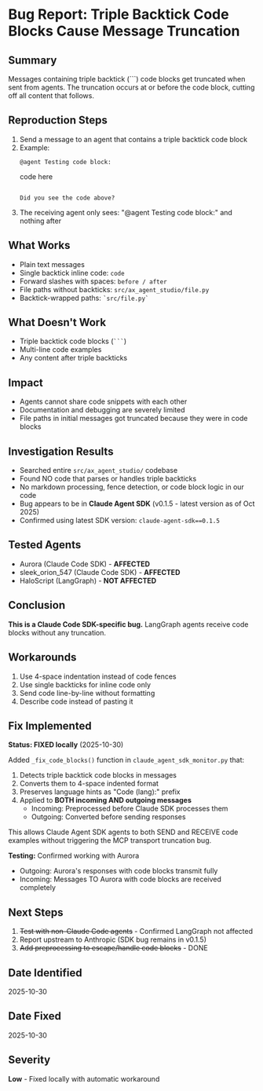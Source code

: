 # Bug Report: Triple Backtick Code Blocks Cause Message Truncation

## Summary
Messages containing triple backtick (```) code blocks get truncated when sent from agents. The truncation occurs at or before the code block, cutting off all content that follows.

## Reproduction Steps
1. Send a message to an agent that contains a triple backtick code block
2. Example:
   ```
   @agent Testing code block:

   ```
   code here
   ```

   Did you see the code above?
   ```
3. The receiving agent only sees: "@agent Testing code block:" and nothing after

## What Works
-  Plain text messages
-  Single backtick inline code: `code`
-  Forward slashes with spaces: `before / after`
-  File paths without backticks: `src/ax_agent_studio/file.py`
-  Backtick-wrapped paths: `` `src/file.py` ``

## What Doesn't Work
-  Triple backtick code blocks (` ``` `)
-  Multi-line code examples
-  Any content after triple backticks

## Impact
- Agents cannot share code snippets with each other
- Documentation and debugging are severely limited
- File paths in initial messages got truncated because they were in code blocks

## Investigation Results
- Searched entire `src/ax_agent_studio/` codebase
- Found NO code that parses or handles triple backticks
- No markdown processing, fence detection, or code block logic in our code
- Bug appears to be in **Claude Agent SDK** (v0.1.5 - latest version as of Oct 2025)
- Confirmed using latest SDK version: `claude-agent-sdk==0.1.5`

## Tested Agents
- Aurora (Claude Code SDK) - **AFFECTED** 
- sleek_orion_547 (Claude Code SDK) - **AFFECTED** 
- HaloScript (LangGraph) - **NOT AFFECTED** 

## Conclusion
**This is a Claude Code SDK-specific bug.** LangGraph agents receive code blocks without any truncation.

## Workarounds
1. Use 4-space indentation instead of code fences
2. Use single backticks for inline code only
3. Send code line-by-line without formatting
4. Describe code instead of pasting it

## Fix Implemented
**Status: FIXED locally** (2025-10-30)

Added `_fix_code_blocks()` function in `claude_agent_sdk_monitor.py` that:
1. Detects triple backtick code blocks in messages
2. Converts them to 4-space indented format
3. Preserves language hints as "Code (lang):" prefix
4. Applied to **BOTH incoming AND outgoing messages**
   - Incoming: Preprocessed before Claude SDK processes them
   - Outgoing: Converted before sending responses

This allows Claude Agent SDK agents to both SEND and RECEIVE code examples without triggering the MCP transport truncation bug.

**Testing:**  Confirmed working with Aurora
- Outgoing: Aurora's responses with code blocks transmit fully
- Incoming: Messages TO Aurora with code blocks are received completely

## Next Steps
1.  ~~Test with non-Claude Code agents~~ - Confirmed LangGraph not affected
2. Report upstream to Anthropic (SDK bug remains in v0.1.5)
3.  ~~Add preprocessing to escape/handle code blocks~~ - DONE

## Date Identified
2025-10-30

## Date Fixed
2025-10-30

## Severity
**Low** - Fixed locally with automatic workaround
